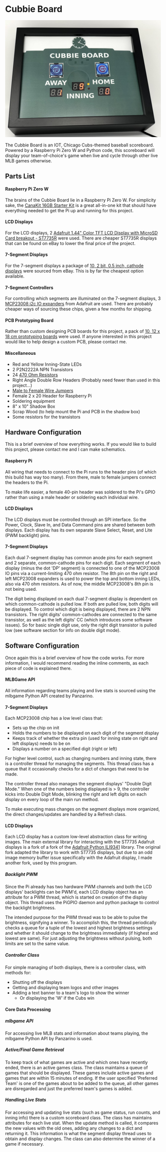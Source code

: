 # Cubbie Board

![alt text](img/scoreboard_images/IMG_8290.JPG "Cubbie Board Face")

The Cubbie Board is an IOT, Chicago Cubs-themed baseball scoreboard. Powered by a Raspberry Pi Zero W and Python code,
this scoreboard will display your team-of-choice's game when live and cycle through other live MLB games otherwise.


## Parts List

#### Raspberry Pi Zero W
The brains of the Cubbie Board lie in a Raspberry Pi Zero W. For simplicity sake, the [CanaKit 16GB Starter Kit](http://a.co/6ZoiTxW)
is a great all-in-one kit that should have everything needed to get the Pi up and running for this project.

#### LCD Displays
For the LCD displays, 2 [Adafruit 1.44" Color TFT LCD Display with MicroSD Card breakout - ST7735R](https://www.adafruit.com/product/2088)
were used. There are cheaper ST7735R displays that can be found on eBay to lower the final price of the project.

#### 7-Segment Displays
For the 7-segment displays a package of [10, 2 bit, 0.5 inch, cathode displays](http://r.ebay.com/P8kGMW) were 
sourced from eBay. This is by far the cheapest option available.

#### 7-Segment Controllers
For controlling which segments are illuminated on the 7-segment displays, 3 [MCP23008 i2c IO expanders](https://www.adafruit.com/product/593)
from Adafruit are used. There are probably cheaper ways of sourcing these chips, given a few months for shipping.

#### PCB Prototyping Board
Rather than custom designing PCB boards for this project, a pack of [10, 12 x 18 cm prototyping boards](http://r.ebay.com/NOUrGX)
were used. If anyone interested in this project would like to help design a custom PCB, please contact me.

#### Miscellaneous
* Red and Yellow Inning-State LEDs
* 2 P2N2222A NPN Transistors
* 24 [470 Ohm Resistors](http://r.ebay.com/Jjf0el)
* Right Angle Double Row Headers (Probably need fewer than used in this project...)
* [Male to Female Wire Jumpers](http://r.ebay.com/JxYLjP)
* Female 2 x 20 Header for Raspberry Pi
* Soldering equipment
* 8" x 10" Shadow Box
* Scrap Wood (to help mount the Pi and PCB in the shadow box)
* Some resistors for the transistors



## Hardware Configuration
This is a brief overview of how everything works. If you would like to build this project, please contact me and I 
can make schematics.

#### Raspberry Pi
All wiring that needs to connect to the Pi runs to the header pins (of which this build has way too many). From there,
male to female jumpers connect the headers to the Pi.

To make life easier, a female 40-pin header was soldered to the Pi's GPIO rather than using a male header or soldering
each individual wire.

#### LCD Displays
The LCD displays must be controlled through an SPI interface. So the Power, Clock, Slave In, and Data Command pins are
shared between both displays. Each display has its own separate Slave Select, Reset, and Lite (PWM backlight) pins.

#### 7-Segment Displays
Each dual 7-segment display has common anode pins for each segment and 2 separate, common-cathode pins for each digit.
Each segment of each display (minus the dot 'DP' segment) is connected to one of the MCP23008 IO pins via a 
current-limiting 470 ohm resistor. The 8th pin on the right and left MCP23008 expanders is used to power the top and 
bottom inning LEDs, also via 470 ohm resistors. As of now, the middle MCP23008's 8th pin is not being used.

The digit being displayed on each dual 7-segment display is dependent on which common-cathode is pulled low. If both 
are pulled low, both digits will be displayed. To control which digit is being displayed, there are 2 NPN transistors.
The right digits' common-cathodes are connected to the same transistor, as well as the left digits' CC (which introduces 
some software issues). So for basic single digit use, only the right digit transistor is pulled low (see software 
section for info on double digit mode).



## Software Configuration
Once again this is a brief overview of how the code works. For more information, I would recommend reading the inline
comments, as each piece of code is explained there.

#### MLBGame API
All information regarding teams playing and live stats is sourced using the mlbgame Python API created by Panzarino.

#### 7-Segment Displays
Each MCP23008 chip has a low level class that:
* Sets up the chip on init
* Holds the numbers to be displayed on each digit of the segment display
* Keeps track of whether the extra pin (used for inning state on right and left displays) needs to be on
* Displays a number on a specified digit (right or left)

For higher level control, such as changing numbers and inning state, there is a controller thread for managing the 
segments. This thread class has a queue that it occasionally checks for a dict of changes that need to be made.

The controller thread also manages the segment displays' "Double Digit Mode." When one of the numbers being displayed
 is > 9, the controller kicks into Double Digit Mode, blinking the right and left digits on each display on every 
 loop of the main run method.
 
To make executing mass changes on the segment displays more organized, the direct changes/updates are handled by a
 Refresh class.

#### LCD Displays
Each LCD display has a custom low-level abstraction class for writing images. The main external library for interacting 
with the ST7735 Adafruit displays is a fork of a fork of the [Adafruit Python ILI9341](https://github.com/adafruit/Adafruit_Python_ILI9341)
library. The original fork adapted the library to work with ST7735 displays, but due to an odd image memory buffer
issue specifically with the Adafruit display, I made another fork, used by this program.

##### Backlight PWM
Since the Pi already has two hardware PWM channels and both the LCD displays' backlights can be PWM'd, each LCD 
display object has an attribute for a PWM thread, which is started on creation of the display object. This thread 
uses the PiGPIO daemon and python package to control the backlight brightness.

The intended purpose for the PWM thread was to be able to pulse the brightness, signifying a winner. To accomplish 
this, the thread periodically checks a queue for a tuple of the lowest and highest brightness settings and whether it
should change to the brightness immediately (if highest and lowest are same). For just adjusting the brightness 
without pulsing, both limits are set to the same value.
 
##### Controller Class
For simple managing of both displays, there is a controller class, with methods for:
* Shutting off the displays
* Getting and displaying team logos and other images
* Adding a text banner to a team's logo to show the winner
    * Or displaying the 'W' if the Cubs win

#### Core Data Processing

##### mlbgame API
For accessing live MLB stats and information about teams playing, the mlbgame Python API by Panzarino is used. 

##### Active/Final Game Retrieval
To keep track of what games are active and which ones have recently ended, there is an active games class. The class 
maintains a queue of games that should be displayed. These games include active games and games that are within 15 
minutes of ending. If the user specified 'Preferred Team' is one of the games about to be added to the queue, all 
other games are disregarded and just the preferred team's games is added.

##### Handling Live Stats
For accessing and updating live stats (such as game status, run counts, and inning info) there is a custom scoreboard
class. The class has maintains attributes for each live stat. When the update method is called, it compares the new 
values with the old ones, adding any changes to a dict and returning it. This information is what the segment display 
thread uses to obtain and display changes. The class can also determine the winner of a game if necessary.






















